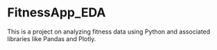# FitnessApp_EDA
This is a project on analyzing fitness data using Python and associated libraries like Pandas and Plotly.
